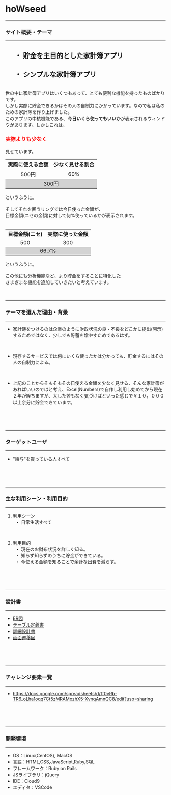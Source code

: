 <!-- アプリ名 -->
# hoWseed

- - - -
### サイト概要・テーマ
- - - -
## &nbsp;&nbsp;&nbsp;&nbsp;&nbsp;&nbsp;・ 貯金を主目的とした家計簿アプリ
## &nbsp;&nbsp;&nbsp;&nbsp;&nbsp;&nbsp;・ シンプルな家計簿アプリ
<br>
世の中に家計簿アプリはいくつもあって、とても便利な機能を持ったものばかりです。<br>
しかし実際に貯金できるかはその人の自制力にかかっています。なので私は私のための家計簿を作り上げました。<br>
このアプリの中核機能である、<strong>今日いくら使ってもいいか</strong>が表示されるウィンドウがあります。しかしこれは、
<h3 style="color:red">実際よりも少なく</h3>
見せています。<br>

<table>
  <tr align="center"><td><strong>実際に使える金額</td><td><strong>少なく見せる割合</td></tr>
  <tr align="center"><td>500円</td><td>60%</td></tr>
  <tr align="center", bgcolor="lightgray"><td colspan="2">300円</td></tr>
</table>
というふうに。<br>
<br>
そしてそれを囲うリングでは今日使った金額が、 <br>
目標金額(ニセの金額)に対して何%使っているかが表示されます。<br>
<br>
<table>
  <tr align="center"><td><strong>目標金額(ニセ)</td><td><strong>実際に使った金額</td></tr>
  <tr align="center"><td>500</td><td>300</td></tr>
  <tr align="center", bgcolor="lightgray"><td colspan="2">66.7%</td></tr>
</table>
というふうに。<br>
<br>
この他にも分析機能など、より貯金をすることに特化した <br>
さまざまな機能を追加していきたいと考えています。
<br>
<br>
<br>

- - - -
### テーマを選んだ理由・背景
- - - -
* 家計簿をつけるのは企業のように財政状況の良・不良をどこかに提出(開示)するためではなく、少しでも貯蓄を増やすためであるはず。
<br>

* 現存するサービスでは何にいくら使ったかは分かっても、貯金するにはその人の自制力による。
<br>

* 上記のことからそもそもその日使える金額を少なく見せる、そんな家計簿があればいいのではと考え、Excel(Numbers)で自作し利用し始めてから現在２年が経ちますが、大した苦もなく気づけばといった感じで￥１０，０００以上余分に貯金できています。
<br>
<br>
<br>

- - - -
### ターゲットユーザ
- - - -
* "給与"を貰っている人すべて
<br>
<br>
<br>

- - - -
### 主な利用シーン・利用目的
- - - -
1. 利用シーン <br>
&nbsp; ・ 日常生活すべて
<br>

2. 利用目的 <br>
&nbsp; ・ 現在のお財布状況を詳しく知る。<br>
&nbsp; ・ 知らず知らずのうちに貯金ができている。<br>
&nbsp; ・ 今使える金額を知ることで余計な出費を減らす。
<br>
<br>
<br>

- - - -
### 設計書
- - - -
<!-- WARNING(以下は全てGoogle Driveにアップロードしてそのリンクを貼り付ける) -->

<ul>
  <li>
<!-- TODO(ER図を貼り付ける) -->
    <a href="URL">ER図</a>
  </li>
  <li id="table1">
    <a href="https://drive.google.com/drive/folders/1nG9Xo884CZ7vGBBu7nnqqAfcr8_qg-Kx?usp=sharing">テーブル定義書</a>
  </li>
<!-- TODO(詳細設計書を貼り付ける) -->
  <li>
    <a href="URL">詳細設計書</a>
  </li>
<!-- TODO(画面遷移図を貼り付ける) -->
  <li>
    <a href="URL">画面遷移図</a>
  </li>
</ul>



<br>
<br>
<br>

- - - -
### チャレンジ要素一覧
- - - -
- <https://docs.google.com/spreadsheets/d/1f0yRb-TR6_oLha1oqq7Ct5zMRAMozhX5-XvnqAmnQC8/edit?usp=sharing>
<br>
<br>
<br>

- - - -
### 開発環境
- - - -
*  OS：Linux(CentOS), MacOS
*  言語：HTML,CSS,JavaScript,Ruby,SQL
*  フレームワーク：Ruby on Rails
*  JSライブラリ：jQuery
*  IDE：Cloud9
*  エディタ：VSCode
